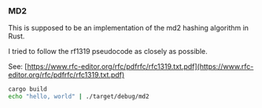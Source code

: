 ### MD2

This is supposed to be an implementation of the md2 hashing algorithm in Rust.

I tried to follow the rf1319 pseudocode as closely as possible.

See: [https://www.rfc-editor.org/rfc/pdfrfc/rfc1319.txt.pdf](https://www.rfc-editor.org/rfc/pdfrfc/rfc1319.txt.pdf)

```sh
cargo build
echo "hello, world" | ./target/debug/md2
```

